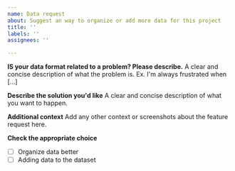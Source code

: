 ```yaml
---
name: Data request
about: Suggest an way to organize or add more data for this project
title: ''
labels: ''
assignees: ''

---
```


**IS your data format related to a problem? Please describe.**
A clear and concise description of what the problem is. Ex. I'm always frustrated when [...]

**Describe the solution you'd like**
A clear and concise description of what you want to happen.

**Additional context**
Add any other context or screenshots about the feature request here.

**Check the appropriate choice**

* [ ] Organize data better
* [ ] Adding data to the dataset
